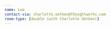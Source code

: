 ```yaml
---
name: Lea
contact-via: charlotte.oetken@thoughtworks.com
room-type: [double (with Charlotte Oetken)]
---
```

